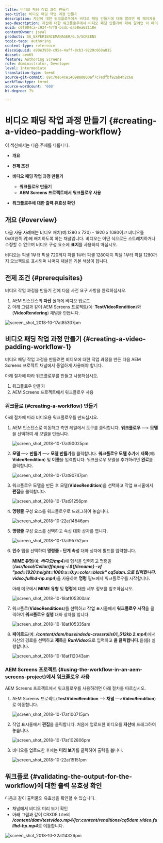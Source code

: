 ```yaml
---
title: 비디오 패딩 작업 과정 만들기
seo-title: 비디오 패딩 작업 과정 만들기
description: 자산에 대한 워크플로우에서 비디오 패딩 만들기에 대해 알려면 이 페이지를 따르십시오.
seo-description: 자산에 대한 워크플로우에서 비디오 패딩 만들기에 대해 알려면 이 페이지를 따르십시오.
uuid: c0f004ca-c934-47f8-bcdc-da58ea62118e
contentOwner: jsyal
products: SG_EXPERIENCEMANAGER/6.5/SCREENS
topic-tags: authoring
content-type: reference
discoiquuid: a90e3950-c95a-4aff-8cb3-9229c660a815
docset: aem65
feature: Authoring Screens
role: Administrator, Developer
level: Intermediate
translation-type: tm+mt
source-git-commit: 89c70e64ce1409888800af7c7edfbf92ab4b2c68
workflow-type: tm+mt
source-wordcount: '608'
ht-degree: 7%

---
```



# 비디오 패딩 작업 과정 만들기 {#creating-a-video-padding-workflow}

이 섹션에서는 다음 주제를 다룹니다.

* **개요**
* **전제 조건**
* **비디오 패딩 작업 과정 만들기**
   * **워크플로우 만들기**
   * **AEM Screens 프로젝트에서 워크플로우 사용**

* **워크플로우에 대한 출력 유효성 확인**

## 개요 {#overview}

다음 사용 사례에는 비디오 배치(예:1280 x 720) - 1920 x 1080이고 비디오를 0x0(왼쪽 위)에 배치하도록 하는 채널입니다. 비디오는 어떤 식으로든 스트레치하거나 수정할 수 없으며 비디오 구성 요소에 **표지**&#x200B;를 사용하지 마십시오.

비디오는 픽셀 1부터 픽셀 720까지 픽셀 1부터 픽셀 1280까지 픽셀 1부터 픽셀 1280까지 오브젝트로 표시되며 나머지 채널은 기본 색상이 됩니다.

## 전제 조건 {#prerequisites}

비디오 작업 과정을 만들기 전에 다음 사전 요구 사항을 완료하십시오.

1. AEM 인스턴스의 **자산** 폴더에 비디오 업로드
1. 아래 그림과 같이 AEM Screens 프로젝트(예: **TestVideoRendition**)와 (**VideoRendering**) 채널을 만듭니다.

![screen_shot_2018-10-17at85307pm](assets/screen_shot_2018-10-17at85307pm.png)

## 비디오 패딩 작업 과정 만들기 {#creating-a-video-padding-workflow-1}

비디오 패딩 작업 과정을 만들려면 비디오에 대한 작업 과정을 만든 다음 AEM Screens 프로젝트 채널에서 동일하게 사용해야 합니다.

아래 절차에 따라 워크플로우를 만들고 사용하십시오.

1. 워크플로우 만들기
1. AEM Screens 프로젝트에서 워크플로우 사용

### 워크플로 {#creating-a-workflow} 만들기

아래 절차에 따라 비디오용 워크플로우를 만드십시오.

1. AEM 인스턴스로 이동하고 측면 레일에서 도구를 클릭합니다. **워크플로우** —> **모델**&#x200B;을 선택하여 새 모델을 만듭니다.

   ![screen_shot_2018-10-17at90025pm](assets/screen_shot_2018-10-17at90025pm.png)

1. **모델** —> **만들기** —> **모델 만들기**&#x200B;를 클릭합니다. **워크플로우 모델 추가**&#x200B;에 **제목**(예: **VideoRendition**) 및 **이름**&#x200B;을 입력합니다. 워크플로우 모델을 추가하려면 **완료**&#x200B;를 클릭합니다.

   ![screen_shot_2018-10-17at90747pm](assets/screen_shot_2018-10-17at90747pm.png)

1. 워크플로우 모델을 만든 후 모델(**VideoRendition**)을 선택하고 작업 표시줄에서 **편집**&#x200B;을 클릭합니다.

   ![screen_shot_2018-10-17at91256pm](assets/screen_shot_2018-10-17at91256pm.png)

1. **명령줄** 구성 요소를 워크플로우로 드래그하여 놓습니다.

   ![screen_shot_2018-10-22at14846pm](assets/screen_shot_2018-10-22at14846pm.png)

1. **명령줄** 구성 요소를 선택하고 속성 대화 상자를 엽니다.

   ![screen_shot_2018-10-17at95752pm](assets/screen_shot_2018-10-17at95752pm.png)

1. **인수** 탭을 선택하여 **명령줄 - 단계 속성** 대화 상자에 필드를 입력합니다.

   **MIME 유형**(예: ***비디오/mp4***)에 형식을 입력하고 명령을 (***/usr/local/Cellar/ffmpeg -i ${filename} -vf &quot;pad=1920:height=1080:x=0:y=color=black&quot; cq5dam.으로 입력합니다. video.fullhd-hp.mp4***)을 사용하여 **명령** 필드에서 워크플로우를 시작합니다.

   아래 메모에서 **MIME 유형** 및 **명령**&#x200B;에 대한 세부 정보를 참조하십시오.

   ![screen_shot_2018-10-18at105300am](assets/screen_shot_2018-10-18at105300am.png)

1. 워크플로(**VideoRenditions**)를 선택하고 작업 표시줄에서 **워크플로우 시작**&#x200B;을 클릭하여 **워크플로우 실행** 대화 상자를 엽니다.

   ![screen_shot_2018-10-18at105335am](assets/screen_shot_2018-10-18at105335am.png)

1. **페이로드**(예: ***/content/dam/huseindeda-crossrolls01_512kb 2.mp4***)에서 자산의 경로를 선택하고 **제목**&#x200B;을 ***RunVideo***&#x200B;으로 입력하고 **을 클릭합니다.**&#x200B;을(를) 실행합니다.

   ![screen_shot_2018-10-18at112043am](assets/screen_shot_2018-10-18at112043am.png)

### AEM Screens 프로젝트 {#using-the-workflow-in-an-aem-screens-project}에서 워크플로우 사용

AEM Screens 프로젝트에서 워크플로우를 사용하려면 아래 절차를 따르십시오.

1. AEM Screens 프로젝트(**TestVideoRendition** —> **채널** —>**VideoRendition**)로 이동합니다.

   ![screen_shot_2018-10-17at100715pm](assets/screen_shot_2018-10-17at100715pm.png)

1. 작업 표시줄에서 **편집**&#x200B;을 클릭합니다. 처음에 업로드한 비디오를 **자산**&#x200B;에 드래그하여 놓습니다.

   ![screen_shot_2018-10-17at102806pm](assets/screen_shot_2018-10-17at102806pm.png)

1. 비디오를 업로드한 후에는 **미리 보기**&#x200B;를 클릭하여 출력을 봅니다.

   ![screen_shot_2018-10-22at15151pm](assets/screen_shot_2018-10-22at15151pm.png)

## 워크플로 {#validating-the-output-for-the-workflow}에 대한 출력 유효성 확인

다음과 같이 출력물의 유효성을 확인할 수 있습니다.

* 채널에서 비디오 미리 보기 확인
* 아래 그림과 같이 CRXDE Lite의 ***/content/dam/testvideo.mp4/jcr:content/renditions/cq5dam.video.fullhd-hp.mp4***&#x200B;로 이동합니다.

![screen_shot_2018-10-22at14326pm](assets/screen_shot_2018-10-22at14326pm.png)

